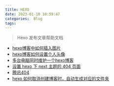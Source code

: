 ```yaml
---
title: HEXO
date: 2023-01-10 10:59:47
categories:  Blog
tags: 
---
```




> Hexo 发布文章帮助文档





<!--more-->





* [hexo博客中如何插入图片](https://juejin.cn/post/6882619951857811469)
* [hexo博客如何设置个人头像](https://blog.garryde.com/archives/50370.html)
* [多台电脑同时维护一个hexo博客](http://www.fightingfrog.cn/2021/04/03/%E5%A4%9A%E5%8F%B0%E7%94%B5%E8%84%91%E5%90%8C%E6%97%B6%E7%BB%B4%E6%8A%A4%E4%B8%80%E4%B8%AAhexo%E5%8D%9A%E5%AE%A2/)
* [设置 hexo 下 next 主题的 404 页面](https://blog.cmyr.ltd/archives/e85d425e.html)
* [腾讯404](https://news.qq.com/404/)
* [hexo 如何取消创建博客时，自动生成对应的文件夹](https://blog.csdn.net/Hodors/article/details/111033680)


